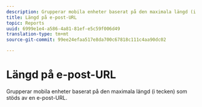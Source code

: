 ```yaml
---
description: Grupperar mobila enheter baserat på den maximala längd (i tecken) som stöds av en e-post-URL.
title: Längd på e-post-URL
topic: Reports
uuid: 6999e1e4-a586-4a81-81ef-e5c59f006d49
translation-type: tm+mt
source-git-commit: 99ee24efaa517e8da700c67818c111c4aa90dc02

---
```



# Längd på e-post-URL

Grupperar mobila enheter baserat på den maximala längd (i tecken) som stöds av en e-post-URL.

